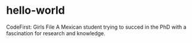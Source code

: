 # hello-world
CodeFirst: Girls File
A Mexican student trying to succed in the PhD with a fascination for research and knowledge.
